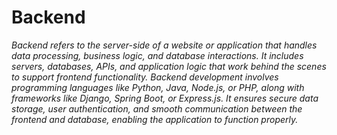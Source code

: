 # Backend

*Backend refers to the server-side of a website or application that handles data processing, business logic, and database interactions. It includes servers, databases, APIs, and application logic that work behind the scenes to support frontend functionality. Backend development involves programming languages like Python, Java, Node.js, or PHP, along with frameworks like Django, Spring Boot, or Express.js. It ensures secure data storage, user authentication, and smooth communication between the frontend and database, enabling the application to function properly.*
